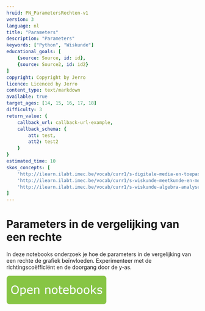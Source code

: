 ```yaml
---
hruid: PN_ParametersRechten-v1
version: 3
language: nl
title: "Parameters"
description: "Parameters"
keywords: ["Python", "Wiskunde"]
educational_goals: [
    {source: Source, id: id}, 
    {source: Source2, id: id2}
]
copyright: Copyright by Jerro
licence: Licenced by Jerro
content_type: text/markdown
available: true
target_ages: [14, 15, 16, 17, 18]
difficulty: 3
return_value: {
    callback_url: callback-url-example,
    callback_schema: {
        att: test,
        att2: test2
    }
}
estimated_time: 10
skos_concepts: [
    'http://ilearn.ilabt.imec.be/vocab/curr1/s-digitale-media-en-toepassingen', 
    'http://ilearn.ilabt.imec.be/vocab/curr1/s-wiskunde-meetkunde-en-metend-rekenen', 
    'http://ilearn.ilabt.imec.be/vocab/curr1/s-wiskunde-algebra-analyse'
]
---
```


# Parameters in de vergelijking van een rechte
In deze notebooks onderzoek je hoe de parameters in de vergelijking van een rechte de grafiek beïnvloeden. Experimenteer met de richtingscoëfficiënt en de doorgang door de y-as.

[![](embed/Knop.png "Knop")](https://kiks.ilabt.imec.be/jupyterhub/?id=0404 "Notebooks Parameters")

